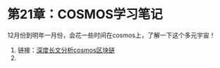 # 第21章：COSMOS学习笔记



12月份到明年一月份，会花一些时间在cosmos上，了解一下这个多元宇宙！



1. 链接：[深度长文分析cosmos区块链](https://www.yuanyuzhouneican.com/article-117120.html)
2. 